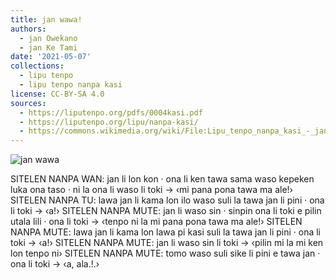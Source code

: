 ```yaml
---
title: jan wawa!
authors:
  - jan Owekano
  - jan Ke Tami
date: '2021-05-07'
collections:
  - lipu tenpo
  - lipu tenpo nanpa kasi
license: CC-BY-SA 4.0
sources:
  - https://liputenpo.org/pdfs/0004kasi.pdf
  - https://liputenpo.org/lipu/nanpa-kasi/
  - https://commons.wikimedia.org/wiki/File:Lipu_tenpo_nanpa_kasi_-_jan_wawa.png
---
```


![jan wawa](https://upload.wikimedia.org/wikipedia/commons/6/61/Lipu_tenpo_nanpa_kasi_-_jan_wawa.png)

SITELEN NANPA WAN: jan li lon kon · ona li ken tawa sama waso kepeken luka ona taso · ni la ona li waso li toki → ‹mi pana pona tawa ma ale!›
SITELEN NANPA TU: lawa jan li kama lon ilo waso suli la tawa jan li pini · ona li toki → ‹a!›
SITELEN NANPA MUTE: jan li waso sin · sinpin ona li toki e pilin utala lili · ona li toki → ‹tenpo ni la mi pana pona tawa ma ale!›
SITELEN NANPA MUTE: lawa jan li kama lon lawa pi kasi suli la tawa jan li pini · ona li toki → ‹a!›
SITELEN NANPA MUTE: jan li waso sin li toki → ‹pilin mi la mi ken lon tenpo ni›
SITELEN NANPA MUTE: tomo waso suli sike li pini e tawa jan · ona li toki → ‹a, ala.!.›